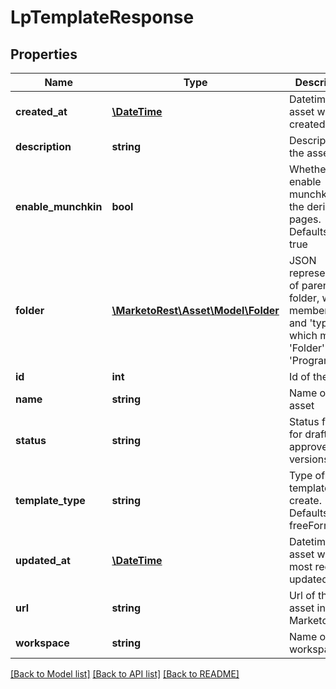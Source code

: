 # LpTemplateResponse

## Properties
Name | Type | Description | Notes
------------ | ------------- | ------------- | -------------
**created_at** | [**\DateTime**](\DateTime.md) | Datetime the asset was created | [optional] 
**description** | **string** | Description of the asset | [optional] 
**enable_munchkin** | **bool** | Whether to enable munchkin on the derived pages.  Defaults to true | 
**folder** | [**\MarketoRest\Asset\Model\Folder**](Folder.md) | JSON representation of parent folder, with members &#39;id&#39;, and &#39;type&#39; which may be &#39;Folder&#39; or &#39;Program&#39; | 
**id** | **int** | Id of the asset | [optional] 
**name** | **string** | Name of the asset | [optional] 
**status** | **string** | Status filter for draft or approved versions | 
**template_type** | **string** | Type of template to create.  Defaults to freeForm | 
**updated_at** | [**\DateTime**](\DateTime.md) | Datetime the asset was most recently updated | [optional] 
**url** | **string** | Url of the asset in the Marketo UI | [optional] 
**workspace** | **string** | Name of the workspace | [optional] 

[[Back to Model list]](../README.md#documentation-for-models) [[Back to API list]](../README.md#documentation-for-api-endpoints) [[Back to README]](../README.md)


